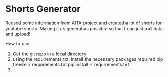 # Shorts Generator

Reused some information from AITA project and created a lot of shorts for youtube shorts. Making it as general as possible so that I can just pull data and upload!


How to use:
1. Get the git repo in a local directory
2. using the requirements.txt, install the necessary packages required
pip freeze > requirements.txt
pip install -r requirements.txt
3. 